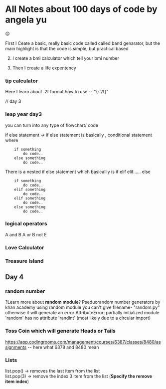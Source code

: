 
# All Notes about 100 days of code by angela yu
😍

First I Ceate a basic, really basic code called  called band genarator, but the main highlight is that the code is simple, but practical based

2. I create a bmi calculator which tell your bmi number

3. Then I create a life expentency

### tip calculator


Here I learn about .2f format
how to use -- "{:.2f}"


// day 3

### leap year day3

you can turn into any type of flowchart/ code

if else statement -> if else statement is basically , conditional statement where
```
    if something 
        do code..
    else something
        do code..
```
There is a nested if else statement which basicallly is if elif elif...... else
```
    if something 
        do code..
    elif something
        do code..
    elif something
        do code..
    else something
        do code..
```

### logical operators
A and B
A or B
not E

### Love Calculator

### Treasure Island

## Day 4

### random number
 ?Learn more about **random module**?
Pseduorandom number generators by khan academy
using random module you can't give filename- "random.py" 
otherwise it will generate an error 
AttributeError: partially initialized module 'random' has no attribute 'randint' (most likely due to a circular import) 

### Toss Coin which will generate Heads or Tails

https://app.codingrooms.com/management/courses/6387/classes/8480/assignments -- here what 6378 and 8480 mean

### Lists
list.pop() -> removes the last item from the list  
list.pop(3) -> remove the index 3 item from the list (**Specify the remove item index**)